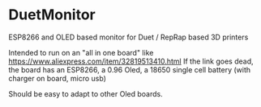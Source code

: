 # DuetMonitor
ESP8266 and OLED based monitor for Duet / RepRap based 3D printers

Intended to run on an "all in one board" like https://www.aliexpress.com/item/32819513410.html
If the link goes dead, the board has an ESP8266, a 0.96 Oled, a 18650 single cell battery (with charger on board, micro usb)

Should be easy to adapt to other Oled boards. 
